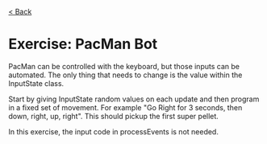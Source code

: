 [< Back](../README.md)

# Exercise: PacMan Bot

PacMan can be controlled with the keyboard, but those inputs can be automated. The only thing that needs to change is
the value within the InputState class.

Start by giving InputState random values on each update and then program in a fixed set of movement. For example "Go
Right for 3 seconds, then down, right, up, right". This should pickup the first super pellet.

In this exercise, the input code in processEvents is not needed.
